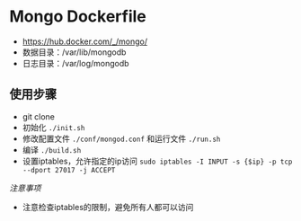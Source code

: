 # Mongo Dockerfile

- https://hub.docker.com/_/mongo/
- 数据目录：/var/lib/mongodb
- 日志目录：/var/log/mongodb

## 使用步骤

- git clone 
- 初始化 `./init.sh`
- 修改配置文件 `./conf/mongod.conf` 和运行文件 `./run.sh`
- 编译 `./build.sh`
- 设置iptables，允许指定的ip访问 `sudo iptables -I INPUT -s {$ip} -p tcp --dport 27017 -j ACCEPT`

*注意事项* 

- 注意检查iptables的限制，避免所有人都可以访问

